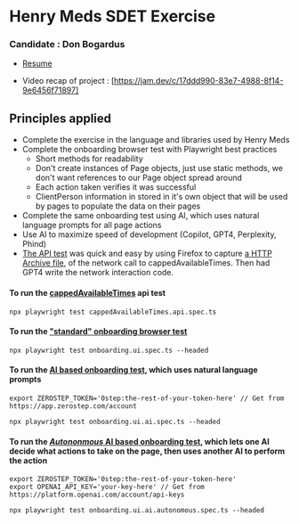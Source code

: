 
# Henry Meds SDET Exercise


### Candidate : Don Bogardus
- [Resume](Resume_Don_Bogardus.pdf)

- Video recap of project : [https://jam.dev/c/17ddd990-83e7-4988-8f14-9e6456f71897]


## Principles applied
- Complete the exercise in the language and libraries used by Henry Meds
- Complete the onboarding browser test with Playwright best practices
    - Short methods for readability 
    - Don't create instances of Page objects, just use static methods, we don't want references to our Page object spread around
    - Each action taken verifies it was successful
    - ClientPerson information in stored in it's own object that will be used by pages to populate the data on their pages
- Complete the same onboarding test using AI, which uses natural language prompts for all page actions 
- Use AI to maximize speed of development (Copilot, GPT4, Perplexity, Phind)
- [The API test](tests/cappedAvailableTimes.api.spec.ts) was quick and easy by using Firefox to capture [a HTTP Archive file](onboard.henrymeds.com_v1call.har), of the network call to cappedAvailableTimes. Then had GPT4 write the network interaction code. 

#### **To run the [cappedAvailableTimes](tests/cappedAvailableTimes.api.spec.ts) api test**

    npx playwright test cappedAvailableTimes.api.spec.ts

#### **To run the ["standard" onboarding browser test](tests/onboarding.ui.spec.ts)** 

    npx playwright test onboarding.ui.spec.ts --headed

#### **To run the [AI based onboarding test](tests/onboarding.ui.ai.spec.ts), which uses natural language prompts**

    export ZEROSTEP_TOKEN='0step:the-rest-of-your-token-here' // Get from https://app.zerostep.com/account

    npx playwright test onboarding.ui.ai.spec.ts --headed

#### **To run the [*Autononmous* AI based onboarding test](tests/onboarding.ui.ai.autonomous.spec.ts), which lets one AI decide what actions to take on the page, then uses another AI to perform the action**

    export ZEROSTEP_TOKEN='0step:the-rest-of-your-token-here' 
    export OPENAI_API_KEY='your-key-here' // Get from https://platform.openai.com/account/api-keys

    npx playwright test onboarding.ui.ai.autonomous.spec.ts --headed


